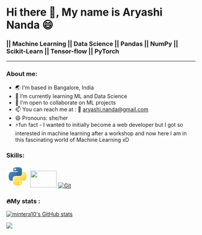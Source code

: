 
# Hi there 👋, My name is Aryashi Nanda 😄

### || Machine Learning || Data Science || Pandas || NumPy || Scikit-Learn || Tensor-flow || PyTorch
----------------------------------------------------------------------------------------------

### About me:

- 🌏 I'm based in Bangalore, India
- 🧠 I’m currently learning ML and Data Science 
- 🤝  I'm open to collaborate on ML projects
- 📫 You can reach me at : 📧 aryashi.nanda@gmail.com 
- 😄 Pronouns: she/her
- ⚡fun fact - I wanted to initially become a web developer but I got so interested in machine learning after a workshop and now here I am in this fascinating world of Machine Learning xD

### Skills:
[<img src="https://raw.githubusercontent.com/devicons/devicon/55609aa5bd817ff167afce0d965585c92040787a/icons/python/python-original.svg" width="60" height="60">](https://www.python.org/)
[<img src ="https://seeklogo.com/images/S/streamlit-logo-1A3B208AE4-seeklogo.com.png" height = "45" width ="70">](https://streamlit.io/)
<a href="https://git-scm.com/" target="_blank" rel="noreferrer"><img src="https://raw.githubusercontent.com/danielcranney/readme-generator/main/public/icons/skills/git-colored.svg" width="40" height="40" alt="Git" /></a>


### 🔥My stats :


<a href="http://www.github.com/mintera10"><img src="https://github-readme-stats.vercel.app/api?username=mintera10&show_icons=true&hide=&count_private=true&title_color=0891b2&text_color=ffffff&icon_color=0891b2&bg_color=1c1917&hide_border=true&show_icons=true" alt="mintera10's GitHub stats" /></a>

<a href="http://www.github.com/mintera10"><img src="https://github-readme-streak-stats.herokuapp.com/?user=mintera10&stroke=ffffff&background=1c1917&ring=0891b2&fire=0891b2&currStreakNum=ffffff&currStreakLabel=0891b2&sideNums=ffffff&sideLabels=ffffff&dates=ffffff&hide_border=true" /></a>





